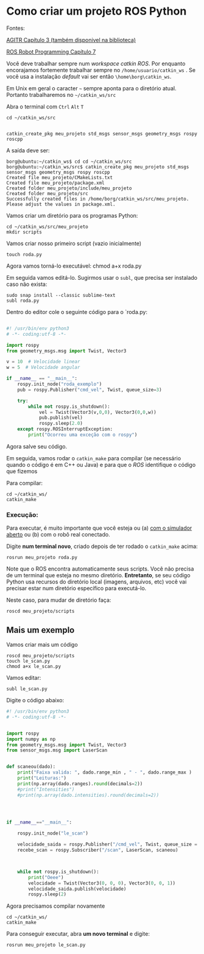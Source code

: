 # Como criar um projeto ROS Python

Fontes:

[AGITR Capítulo 3 (também disponivel na biblioteca)](https://www.cse.sc.edu/~jokane/agitr/agitr-letter-pubsub.pdf)

[ROS Robot Programming Capítulo 7](http://community.robotsource.org/t/download-the-ros-robot-programming-book-for-free/51)


Você deve trabalhar sempre num *workspace catkin ROS*.  Por enquanto encorajamos fortemente  trabalhar sempre no `/home/usuario/catkin_ws` . Se você usa a instalação *default* vai ser então `\home\borg\catkin_ws`.

Em Unix em geral o caracter `~` sempre aponta para o diretório atual. Portanto trabalharemos no `~/catkin_ws/src`


Abra o terminal com `Ctrl` `Alt` `T`

    cd ~/catkin_ws/src


    catkin_create_pkg meu_projeto std_msgs sensor_msgs geometry_msgs rospy roscpp


A saída deve ser:

    borg@ubuntu:~/catkin_ws$ cd cd ~/catkin_ws/src
    borg@ubuntu:~/catkin_ws/src$ catkin_create_pkg meu_projeto std_msgs sensor_msgs geometry_msgs rospy roscpp
    Created file meu_projeto/CMakeLists.txt
    Created file meu_projeto/package.xml
    Created folder meu_projeto/include/meu_projeto
    Created folder meu_projeto/src
    Successfully created files in /home/borg/catkin_ws/src/meu_projeto. Please adjust the values in package.xml.

Vamos criar um diretório para os programas Python:

    cd ~/catkin_ws/src/meu_projeto
    mkdir scripts

Vamos criar nosso primeiro script (vazio inicialmente)

    touch roda.py

Agora vamos torná-lo executável:
    chmod a+x roda.py

Em seguida vamos editá-lo. Sugirmos usar o `subl`, que precisa ser instalado caso não exista:

    sudo snap install --classic sublime-text
    subl roda.py

Dentro do editor cole o seguinte código para o `roda.py:

```python

#! /usr/bin/env python3
# -*- coding:utf-8 -*-

import rospy
from geometry_msgs.msg import Twist, Vector3

v = 10  # Velocidade linear
w = 5  # Velocidade angular

if __name__ == "__main__":
    rospy.init_node("roda_exemplo")
    pub = rospy.Publisher("cmd_vel", Twist, queue_size=3)

    try:
        while not rospy.is_shutdown():
            vel = Twist(Vector3(v,0,0), Vector3(0,0,w))
            pub.publish(vel)
            rospy.sleep(2.0)
    except rospy.ROSInterruptException:
        print("Ocorreu uma exceção com o rospy")
```
Agora salve seu código.

Em seguida, vamos rodar o `catkin_make` para compilar (se necessário quando o código é em C++ ou Java) e para que o *ROS* identifique o código que fizemos

Para compilar:

    cd ~/catkin_ws/
    catkin_make

### Execução:

Para executar, é muito importante que você esteja ou (a) [com o simulador aberto](simulador_ros.md) ou (b) com o robô real conectado.

Digite **num terminal novo**, criado depois de ter rodado o `catkin_make` acima:

    rosrun meu_projeto roda.py

Note que o ROS encontra automaticamente seus scripts. Você não precisa de um terminal que esteja no mesmo diretório.  **Entretanto**, se seu código Python usa recursos do diretório local (imagens, arquivos, etc) você vai precisar estar num diretório específico para executá-lo. 

Neste caso, para mudar de diretório faça:

    roscd meu_projeto/scripts

## Mais um exemplo

Vamos criar mais um código

	roscd meu_projeto/scripts
	touch le_scan.py
	chmod a+x le_scan.py

Vamos editar:

	subl le_scan.py

Digite o código abaixo:

```python
#! /usr/bin/env python3
# -*- coding:utf-8 -*-


import rospy
import numpy as np
from geometry_msgs.msg import Twist, Vector3
from sensor_msgs.msg import LaserScan


def scaneou(dado):
	print("Faixa valida: ", dado.range_min , " - ", dado.range_max )
	print("Leituras:")
	print(np.array(dado.ranges).round(decimals=2))
	#print("Intensities")
	#print(np.array(dado.intensities).round(decimals=2))

	


if __name__=="__main__":

	rospy.init_node("le_scan")

	velocidade_saida = rospy.Publisher("/cmd_vel", Twist, queue_size = 3 )
	recebe_scan = rospy.Subscriber("/scan", LaserScan, scaneou)



	while not rospy.is_shutdown():
		print("Oeee")
		velocidade = Twist(Vector3(0, 0, 0), Vector3(0, 0, 1))
		velocidade_saida.publish(velocidade)
		rospy.sleep(2)

```

Agora precisamos compilar novamente

    cd ~/catkin_ws/
    catkin_make

Para conseguir executar, abra **um novo terminal** e digite:

    rosrun meu_projeto le_scan.py









